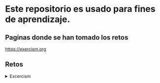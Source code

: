 # Este repositorio es usado para fines de aprendizaje.
  ## Paginas donde se han tomado los retos  
   https://exercism.org

## Retos 
<details>
  <summary>Excercism</summary>
<details>
  <summary>Retos Faciles</summary>

[Acronym](excersim/basico/Acronym.js)

[Anagram](excersim/basico/Anagram.js)

[Armstrong Number](excersim/basico/Armstrong_Number.js)

[Collatz Conjeture](excersim/basico/Collatz_Conjecture.js)

[D&D Character](excersim/basico/D&D_character.js)

[Difference of Squares](excersim/basico/Difference_of_Squares.js)

[Hamming](excersim/basico/Hamming.js)

[High Score](excersim/basico/High_Score.js)

[Leap](excersim/basico/Leap.js)

[Matrix](excersim/basico/Matrix.js)

[Nucleotide Count](excersim/basico/Nucleotide_Count.js)

[Pangram](excersim/basico/Pangram.js)

[Perfect Numbers](excersim/basico/Perfect_Numbers.js)

[Phone Number](excersim/basico/Phone_Number.js)

[Protein Translations](excersim/basico/Protein_Translations.js)

[Rail Fence Cipher](excersim/basico/Rail_Fence_Cipher.js)

[Raindrops](excersim/basico/Raindrops.js)

[Resistor Color](excersim/basico/Resistor_color.js)

[Reverse String](excersim/basico/Reverse_string.js)

[RNa Transcription](excersim/basico/RNA_transcription.js)

[Roman Numerals](excersim/basico/Roman_Numerals.js)

[Rotational Cipher](excersim/basico/Rotational_Cipher.js)

[Space Age](excersim/basico/Space_Age.js)

[Triangle](excersim/basico/Triangle.js)

[Two Fers](excersim/basico/Two_Fer.js)

</details>
<details>
  <summary>Página de Excercism</summary>

![Alt text](img/exercismpage.jpg)

</details>
</details>
